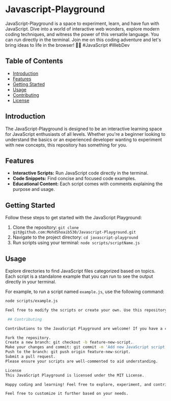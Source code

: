 # Javascript-Playground
JavaScript-Playground is a space to experiment, learn, and have fun with JavaScript. Dive into a world of interactive web wonders, explore modern coding techniques, and witness the power of this versatile language. You can run directly in the terminal. Join me on this coding adventure and let's bring ideas to life in the browser! 🚀🌐 #JavaScript #WebDev

## Table of Contents

- [Introduction](#introduction)
- [Features](#features)
- [Getting Started](#getting-started)
- [Usage](#usage)
- [Contributing](#contributing)
- [License](#license)

## Introduction

The JavaScript-Playground is designed to be an interactive learning space for JavaScript enthusiasts of all levels. Whether you're a beginner looking to understand the basics or an experienced developer wanting to experiment with new concepts, this repository has something for you.

## Features

- **Interactive Scripts:** Run JavaScript code directly in the terminal.
- **Code Snippets:** Find concise and focused code examples.
- **Educational Content:** Each script comes with comments explaining the purpose and usage.

## Getting Started

Follow these steps to get started with the JavaScript Playground:

1. Clone the repository: `git clone git@github.com:MohdShoaib530/Javascript-Playground.git`
2. Navigate to the project directory: `cd javascript-playground`
3. Run scripts using your terminal: `node scripts/scriptName.js`

## Usage

Explore directories to find JavaScript files categorized based on topics. Each script is a standalone example that you can run to see the output directly in your terminal.

For example, to run a script named `example.js`, use the following command:

```bash
node scripts/example.js

Feel free to modify the scripts or create your own. Use this repository as a playground to experiment, learn, and deepen your understanding of JavaScript.

 ## Contributing

Contributions to the JavaScript Playground are welcome! If you have a code snippet, a useful script, or want to fix a bug, follow these steps:

Fork the repository.
Create a new branch: git checkout -b feature-new-script.
Make your changes and commit: git commit -m 'Add new JavaScript script'.
Push to the branch: git push origin feature-new-script.
Submit a pull request.
Please ensure your scripts are well-commented to aid understanding.

License
This JavaScript Playground is licensed under the MIT License.

Happy coding and learning! Feel free to explore, experiment, and contribute to make this playground a valuable resource for the JavaScript community.

Feel free to customize it further based on your needs.